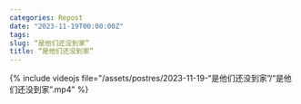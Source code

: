 ```yaml
---
categories: Repost
date: "2023-11-19T00:00:00Z"
tags:
slug: “是他们还没到家”
title: “是他们还没到家”
---
```


{% include videojs
file="/assets/postres/2023-11-19-“是他们还没到家”/“是他们还没到家”.mp4"
%}
